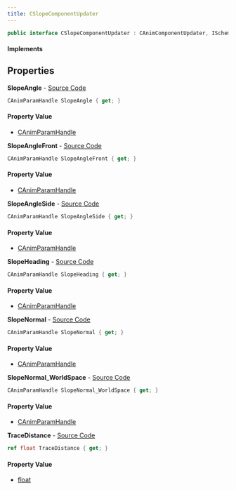 ```yaml
---
title: CSlopeComponentUpdater
---
```


```csharp
public interface CSlopeComponentUpdater : CAnimComponentUpdater, ISchemaClass<CAnimComponentUpdater>, ISchemaClass<CSlopeComponentUpdater>, ISchemaField, ISchemaClass, INativeHandle
```

#### Implements

## Properties

**SlopeAngle** - [Source Code](https://github.com/swiftly-solution/swiftlys2/blob/main/managed/src/SwiftlyS2.Generated/Schemas/Interfaces/CSlopeComponentUpdater.cs#L18)

```csharp
CAnimParamHandle SlopeAngle { get; }
```

#### Property Value

- [CAnimParamHandle](/docs/api/shared/schemadefinitions/canimparamhandle)

**SlopeAngleFront** - [Source Code](https://github.com/swiftly-solution/swiftlys2/blob/main/managed/src/SwiftlyS2.Generated/Schemas/Interfaces/CSlopeComponentUpdater.cs#L20)

```csharp
CAnimParamHandle SlopeAngleFront { get; }
```

#### Property Value

- [CAnimParamHandle](/docs/api/shared/schemadefinitions/canimparamhandle)

**SlopeAngleSide** - [Source Code](https://github.com/swiftly-solution/swiftlys2/blob/main/managed/src/SwiftlyS2.Generated/Schemas/Interfaces/CSlopeComponentUpdater.cs#L22)

```csharp
CAnimParamHandle SlopeAngleSide { get; }
```

#### Property Value

- [CAnimParamHandle](/docs/api/shared/schemadefinitions/canimparamhandle)

**SlopeHeading** - [Source Code](https://github.com/swiftly-solution/swiftlys2/blob/main/managed/src/SwiftlyS2.Generated/Schemas/Interfaces/CSlopeComponentUpdater.cs#L24)

```csharp
CAnimParamHandle SlopeHeading { get; }
```

#### Property Value

- [CAnimParamHandle](/docs/api/shared/schemadefinitions/canimparamhandle)

**SlopeNormal** - [Source Code](https://github.com/swiftly-solution/swiftlys2/blob/main/managed/src/SwiftlyS2.Generated/Schemas/Interfaces/CSlopeComponentUpdater.cs#L26)

```csharp
CAnimParamHandle SlopeNormal { get; }
```

#### Property Value

- [CAnimParamHandle](/docs/api/shared/schemadefinitions/canimparamhandle)

**SlopeNormal_WorldSpace** - [Source Code](https://github.com/swiftly-solution/swiftlys2/blob/main/managed/src/SwiftlyS2.Generated/Schemas/Interfaces/CSlopeComponentUpdater.cs#L28)

```csharp
CAnimParamHandle SlopeNormal_WorldSpace { get; }
```

#### Property Value

- [CAnimParamHandle](/docs/api/shared/schemadefinitions/canimparamhandle)

**TraceDistance** - [Source Code](https://github.com/swiftly-solution/swiftlys2/blob/main/managed/src/SwiftlyS2.Generated/Schemas/Interfaces/CSlopeComponentUpdater.cs#L16)

```csharp
ref float TraceDistance { get; }
```

#### Property Value

- [float](https://learn.microsoft.com/dotnet/api/system.single)

